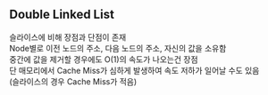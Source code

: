 ## Double Linked List

슬라이스에 비해 장점과 단점이 존재  
Node별로 이전 노드의 주소, 다음 노드의 주소, 자신의 값을 소유함  
중간에 값을 제거할 경우에도 O(1)의 속도가 나오는건 장점  
단 매모리에서 Cache Miss가 심하게 발생하여 속도 저하가 일어날 수도 있음  
(슬라이스의 경우 Cache Miss가 적음)